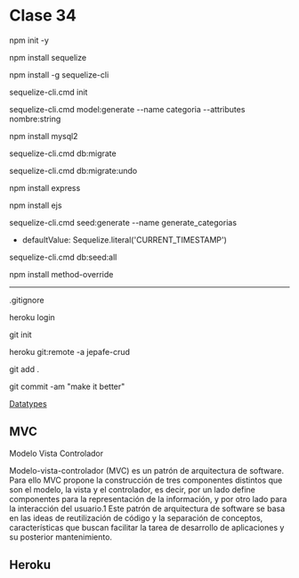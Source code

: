 # Clase 34

npm init -y

npm install sequelize

npm install -g sequelize-cli

sequelize-cli.cmd init

sequelize-cli.cmd model:generate --name categoria --attributes nombre:string

npm install mysql2

sequelize-cli.cmd db:migrate

sequelize-cli.cmd db:migrate:undo

npm install express

npm install ejs

sequelize-cli.cmd seed:generate --name generate_categorias

- defaultValue: Sequelize.literal('CURRENT_TIMESTAMP')

sequelize-cli.cmd db:seed:all

npm install method-override

---

.gitignore

heroku login

git init

heroku git:remote -a jepafe-crud

git add .

git commit -am "make it better"

[Datatypes](https://sequelize.org/v5/manual/data-types.html)

## MVC

Modelo Vista Controlador

Modelo-vista-controlador (MVC) es un patrón de arquitectura de software. Para ello MVC propone la construcción de tres componentes distintos que son el modelo, la vista y el controlador, es decir, por un lado define componentes para la representación de la información, y por otro lado para la interacción del usuario.1​ Este patrón de arquitectura de software se basa en las ideas de reutilización de código y la separación de conceptos, características que buscan facilitar la tarea de desarrollo de aplicaciones y su posterior mantenimiento.

## Heroku